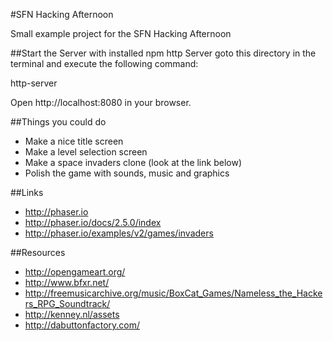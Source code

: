 #SFN Hacking Afternoon

Small example project for the SFN Hacking Afternoon

##Start the Server
with installed npm http Server goto this directory in the terminal and execute the following command:

http-server

Open http://localhost:8080 in your browser.

##Things you could do
- Make a nice title screen
- Make a level selection screen
- Make a space invaders clone (look at the link below)
- Polish the game with sounds, music and graphics

##Links
- http://phaser.io
- http://phaser.io/docs/2.5.0/index
- http://phaser.io/examples/v2/games/invaders

##Resources
- http://opengameart.org/
- http://www.bfxr.net/
- http://freemusicarchive.org/music/BoxCat_Games/Nameless_the_Hackers_RPG_Soundtrack/
- http://kenney.nl/assets
- http://dabuttonfactory.com/
